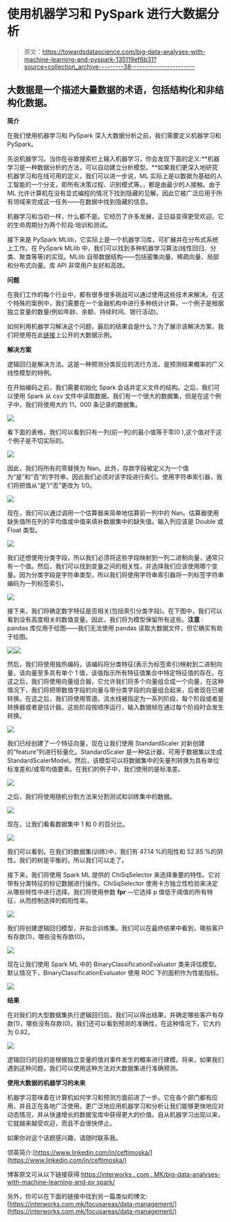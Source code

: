 # 使用机器学习和 PySpark 进行大数据分析

> 原文：<https://towardsdatascience.com/big-data-analyses-with-machine-learning-and-pyspark-135119ef6b31?source=collection_archive---------38----------------------->

## 大数据是一个描述大量数据的术语，包括结构化和非结构化数据。

**简介**

在我们使用机器学习和 PySpark 深入大数据分析之前，我们需要定义机器学习和 PySpark。

先说机器学习。当你在谷歌搜索栏上输入机器学习，你会发现下面的定义:**机器学习是一种数据分析的方法，可以自动建立分析模型。**如果我们更深入地研究机器学习和在线可用的定义，我们可以进一步说，ML 实际上是以数据为基础的人工智能的一个分支，即所有决策过程、识别模式等。，都是由最少的人接触。由于 ML 允许计算机在没有显式编程的情况下找到隐藏的见解，因此它被广泛应用于所有领域来完成这一任务——在数据中找到隐藏的信息。

机器学习和当初一样，什么都不是。它经历了许多发展，正日益变得更受欢迎。它的生命周期分为两个阶段:培训和测试。

接下来是 PySpark MLlib，它实际上是一个机器学习库，可扩展并在分布式系统上工作。在 PySpark MLlib 中，我们可以找到多种机器学习算法(线性回归、分类、聚类等等)的实现。MLlib 自带数据结构——包括密集向量、稀疏向量、局部和分布式向量。库 API 非常用户友好和高效。

**问题**

在我们工作的每个行业中，都有很多很多挑战可以通过使用这些技术来解决。在这个特殊的案例中，我们需要在一个金融机构中进行多种统计计算。一个例子是根据独立变量的数量(例如年龄、余额、持续时间、银行活动)。

如何利用机器学习解决这个问题，最后的结果会是什么？为了展示该解决方案，我们将使用在此[链接](https://www.kaggle.com/rouseguy/bankbalanced/data)上公开的大数据示例。

**解决方案**

逻辑回归是解决方法。这是一种预测分类反应的流行方法，是预测结果概率的广义线性模型的特例。

在开始编码之前，我们需要初始化 Spark 会话并定义文件的结构。之后，我们可以使用 Spark 从 csv 文件中读取数据。我们有一个很大的数据集，但是在这个例子中，我们将使用大约 11，000 条记录的数据集。

![](img/d52510c4bdad831fc313fc3a476260be.png)

看下面的表格，我们可以看到只有一列(前一列)的最小值等于零(0 ),这个值对于这个例子是不切实际的。

![](img/f599962ea00abca792332d0120767fab.png)

因此，我们将所有的零替换为 Nan。此外，存款字段被定义为一个值为“是”和“否”的字符串，因此我们必须对该字段进行索引。使用字符串索引器，我们将把值从“是”/“否”更改为 1/0。

![](img/3492a6e255f817eca53f17faf4a7cc28.png)

现在，我们可以通过调用一个估算器来简单地估算前一列中的 Nan。估算器使用缺失值所在列的平均值或中值来填补数据集中的缺失值。输入列应该是 Double 或 Float 类型。

![](img/4f03fed294624d771100967ab941d638.png)

我们还想使用分类字段，所以我们必须将这些字段映射到一列二进制向量，通常只有一个值。然后，我们可以找到变量之间的相关性，并选择我们应该使用哪个变量。因为分类字段是字符串类型，所以我们将使用字符串索引器将一列标签字符串编码为一列标签索引。

![](img/90e33db6320b25f13bf370cb38f0e5a5.png)

接下来，我们将确定数字特征是否相关(包括索引分类字段)。在下图中，我们可以看到没有高度相关的数值变量。因此，我们将为模型保留所有这些。**注意** : pandas 库仅用于绘图——我们无法使用 pandas 读取大数据文件，但它确实有助于绘图。

![](img/89be4cbac951f079ece46a3808cf0118.png)![](img/b916e312fef5d665165690cb8a0e25d0.png)

然后，我们将使用独热编码，该编码将分类特征(表示为标签索引)映射到二进制向量，该向量至多具有单个 1 值，该值指示所有特征值集合中特定特征值的存在。在这之后，我们将使用向量组合器，它允许我们将多个向量组合成一个向量，在这种情况下，我们将把带数值字段的向量与带分类字段的向量组合起来，后者现在已被转换。在这之后，我们将使用管道。流水线被指定为一系列阶段，每个阶段或者是转换器或者是估计器。这些阶段按顺序运行，输入数据帧在通过每个阶段时会发生转换。

![](img/a93e14758e8586abd0180eb8264af968.png)

我们已经创建了一个特征向量，现在让我们使用 StandardScaler 对新创建的“feature”列进行标量化。StandardScaler 是一种估计器，可用于数据集以生成 StandardScalerModel。然后，该模型可以将数据集中的矢量列转换为具有单位标准差和/或零均值要素。在我们的例子中，我们使用的是标准差。

![](img/6d18bfe6bb4f9ed6678fdc3906693118.png)

之后，我们将使用随机分割方法来分割测试和训练集中的数据。

![](img/ac6fb93aed910e104603ba1784d3d3da.png)

现在，让我们看看数据集中 1 和 0 的百分比。

![](img/16610d5f02dabf67039c48c777cda12a.png)

我们可以看到，在我们的数据集(训练)中，我们有 47.14 %的阳性和 52.85 %的阴性。我们的树是平衡的，所以我们可以走了。

接下来，我们将使用 Spark ML 提供的 ChiSqSelector 来选择重要的特性。它对带有分类特征的标记数据进行操作。ChiSqSelector 使用卡方独立性检验来决定从哪些特性中进行选择。我们将使用参数 **fpr** —它选择 p 值低于阈值的所有特征，从而控制选择的假阳性率。

![](img/56a7bfee404fa661023f0416a4a6ebe5.png)

我们将创建逻辑回归模型，并拟合训练集。我们可以在最终结果中看到，哪些客户有存款(1)，哪些没有存款(0)。

![](img/0f122aefd869ed408aab301ea901dea1.png)

现在让我们使用 Spark ML 中的 BinaryClassificationEvaluator 类来评估模型。默认情况下，BinaryClassificationEvaluator 使用 ROC 下的面积作为性能指标。

![](img/2743f3fe732428481f2b60a992036ddd.png)

**结果**

在对我们的大型数据集执行逻辑回归后，我们可以得出结果，并确定哪些客户有存款(1)，哪些没有存款(0)。我们还可以看到预测的准确性，在这种情况下，它大约为 0.82。

![](img/1ce1b07fe3d542c70532b0072166861e.png)

逻辑回归的目的是根据独立变量的值对事件发生的概率进行建模。将来，如果我们遇到这种问题，我们可以使用这种方法对大数据集进行准确预测。

**使用大数据的机器学习的未来**

机器学习意味着在计算机如何学习和预测方面前进了一步。它在各个部门都有应用，并且正在各地广泛使用。更广泛地应用机器学习和分析让我们能够更快地应对动态情况，并从快速增长的数据宝库中获得更大的价值。自从机器学习出现以来，它就越来越受欢迎，而且不会很快停止。

如果你对这个话题感兴趣，请随时联系我。

领英简介:[https://www.linkedin.com/in/ceftimoska/](https://www.linkedin.com/in/ceftimoska/)

博客原文可从以下链接获得:[https://interworks . com . MK/big-data-analyses-with-machine-learning-and-py spark/](https://interworks.com.mk/big-data-analyses-with-machine-learning-and-pyspark/)

另外，你可以在下面的链接中找到另一篇类似的博文:[https://interworks.com.mk/focusareas/data-management/](https://interworks.com.mk/focusareas/data-management/)